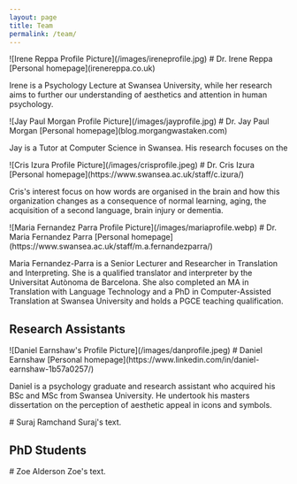 ```yaml
---
layout: page
title: Team
permalink: /team/
---
```


<div class="profiles">

<div class="perso" markdown="1">
![Irene Reppa Profile Picture](/images/ireneprofile.jpg)
# Dr. Irene Reppa
[Personal homepage](irenereppa.co.uk)

Irene is a Psychology Lecture at Swansea University, while her research aims to further our understanding of aesthetics and attention in human psychology.
</div>

<div class="perso" markdown="1">
![Jay Paul Morgan Profile Picture](/images/jayprofile.jpg)
# Dr. Jay Paul Morgan
[Personal homepage](blog.morgangwastaken.com)

Jay is a Tutor at Computer Science in Swansea. His research focuses on the 
</div>

<div class="perso" markdown="1">
![Cris Izura Profile Picture](/images/crisprofile.jpeg)
# Dr. Cris Izura
[Personal homepage](https://www.swansea.ac.uk/staff/c.izura/)

Cris's interest focus on how words are organised in the brain and how this organization changes as a consequence of normal learning, aging, the acquisition of a second language, brain injury or dementia.
</div>

<div class="perso" markdown="1">
![Maria Fernandez Parra Profile Picture](/images/mariaprofile.webp)
# Dr. Maria Fernandez Parra
[Personal homepage](https://www.swansea.ac.uk/staff/m.a.fernandezparra/)

Maria Fernandez-Parra is a Senior Lecturer and Researcher in
Translation and Interpreting. She is a qualified translator and
interpreter by the Universitat Autònoma de Barcelona. She also
completed an MA in Translation with Language Technology and a PhD in
Computer-Assisted Translation at Swansea University and holds a PGCE
teaching qualification.  </div>

</div>

<div style="float:none;clear:both"></div>

## Research Assistants


<div class="profiles">
<div class="perso" markdown="1">
![Daniel Earnshaw's Profile Picture](/images/danprofile.jpeg)
# Daniel Earnshaw
[Personal homepage](https://www.linkedin.com/in/daniel-earnshaw-1b57a0257/)

Daniel is a psychology graduate and research assistant who acquired
his BSc and MSc from Swansea University. He undertook his masters
dissertation on the perception of aesthetic appeal in icons and
symbols.

</div>

<div class="perso" markdown="1">
# Suraj Ramchand
Suraj's text.
</div>

</div>

## PhD Students

<div class="perso" markdown="1">
# Zoe Alderson
Zoe's text.

</div>

